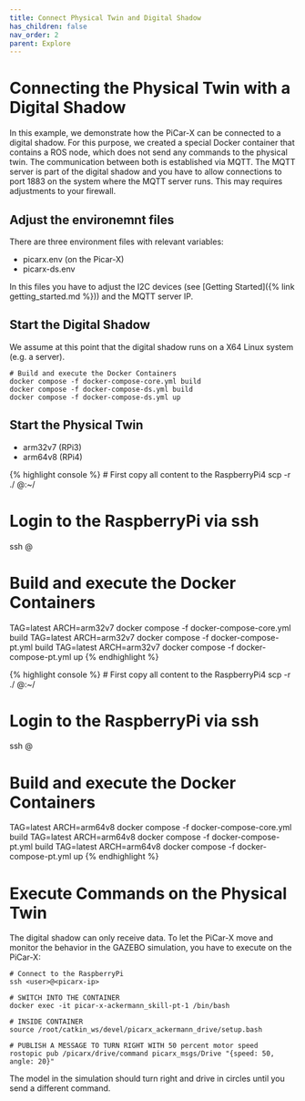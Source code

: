 ```yaml
---
title: Connect Physical Twin and Digital Shadow
has_children: false
nav_order: 2
parent: Explore
---
```


<link rel="stylesheet" href="{{ site.baseurl }}{% link assets/css/tabs.css %}">
<script src="{{ site.baseurl }}{% link assets/js/tabs.js %}"> </script>

# Connecting the Physical Twin with a Digital Shadow
In this example, we demonstrate how the PiCar-X can be connected to a digital shadow. For this purpose, we created a special Docker container that contains a ROS node, which does not send any commands to the physical twin. The communication between both is established via MQTT. The MQTT server is part of the digital shadow and you have to allow connections to port 1883 on the system where the MQTT server runs. This may requires adjustments to your firewall.

## Adjust the environemnt files

There are three environment files with relevant variables:
- picarx.env (on the Picar-X)
- picarx-ds.env

In this files you have to adjust the I2C devices (see [Getting Started]({% link getting_started.md %})) and the MQTT server IP.

## Start the Digital Shadow
We assume at this point that the digital shadow runs on a X64 Linux system (e.g. a server).

```console
# Build and execute the Docker Containers
docker compose -f docker-compose-core.yml build 
docker compose -f docker-compose-ds.yml build 
docker compose -f docker-compose-ds.yml up
```


## Start the Physical Twin
<div class="tab-container" id="activaterpi">
  <ul class="tab-list">
<li class="tab active" data-tab="tab3-1">arm32v7 (RPi3)</li>
<li class="tab" data-tab="tab3-2">arm64v8 (RPi4)</li>
  </ul>
  <div class="tab-content active" id="tab3-1">
  {% highlight console %}
# First copy all content to the RaspberryPi4
scp -r ./ <user>@<picarx-ip>:~/

# Login to the RaspberryPi via ssh
ssh <user>@<picarx-ip>

# Build and execute the Docker Containers
TAG=latest ARCH=arm32v7 docker compose -f docker-compose-core.yml build 
TAG=latest ARCH=arm32v7 docker compose -f docker-compose-pt.yml build 
TAG=latest ARCH=arm32v7 docker compose -f docker-compose-pt.yml up  {% endhighlight %}
  </div>
  <div class="tab-content" id="tab3-2">
  {% highlight console %}
# First copy all content to the RaspberryPi4
scp -r ./ <user>@<picarx-ip>:~/

# Login to the RaspberryPi via ssh
ssh <user>@<picarx-ip>

# Build and execute the Docker Containers
TAG=latest ARCH=arm64v8 docker compose -f docker-compose-core.yml build 
TAG=latest ARCH=arm64v8 docker compose -f docker-compose-pt.yml build 
TAG=latest ARCH=arm64v8 docker compose -f docker-compose-pt.yml up  {% endhighlight %}  
  </div>
</div>

# Execute Commands on the Physical Twin
The digital shadow can only receive data. To let the PiCar-X move and monitor the behavior in the GAZEBO simulation, you have to execute on the PiCar-X:

```console
# Connect to the RaspberryPi
ssh <user>@<picarx-ip>

# SWITCH INTO THE CONTAINER
docker exec -it picar-x-ackermann_skill-pt-1 /bin/bash

# INSIDE CONTAINER
source /root/catkin_ws/devel/picarx_ackermann_drive/setup.bash

# PUBLISH A MESSAGE TO TURN RIGHT WITH 50 percent motor speed
rostopic pub /picarx/drive/command picarx_msgs/Drive "{speed: 50, angle: 20}"
```

The model in the simulation should turn right and drive in circles until you send a different command.